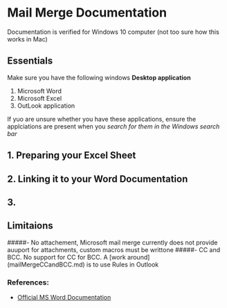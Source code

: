 # Mail Merge Documentation
Documentation is verified for Windows 10 computer (not too sure how this works in Mac)

## Essentials
Make sure you have the following windows **Desktop application**
1. Microsoft Word
2. Microsoft Excel
3. OutLook application

If yuo are unsure whether you have these applications, ensure the applciations are present when you *search for them in the Windows search bar*  

## 1. Preparing your Excel Sheet

## 2. Linking it to your Word Documentation

## 3. 

## Limitaions
#####- No attachement, Microsoft mail merge currently does not provide auuport for attachments, custom macros must be writtone
#####- CC and BCC.
No support for CC for BCC. A [work around] (mailMergeCCandBCC.md) is to use Rules in Outlook


### References:
- [Official MS Word Documentation](https://support.office.com/en-us/article/mail-merge-using-an-excel-spreadsheet-858c7d7f-5cc0-4ba1-9a7b-0a948fa3d7d3)